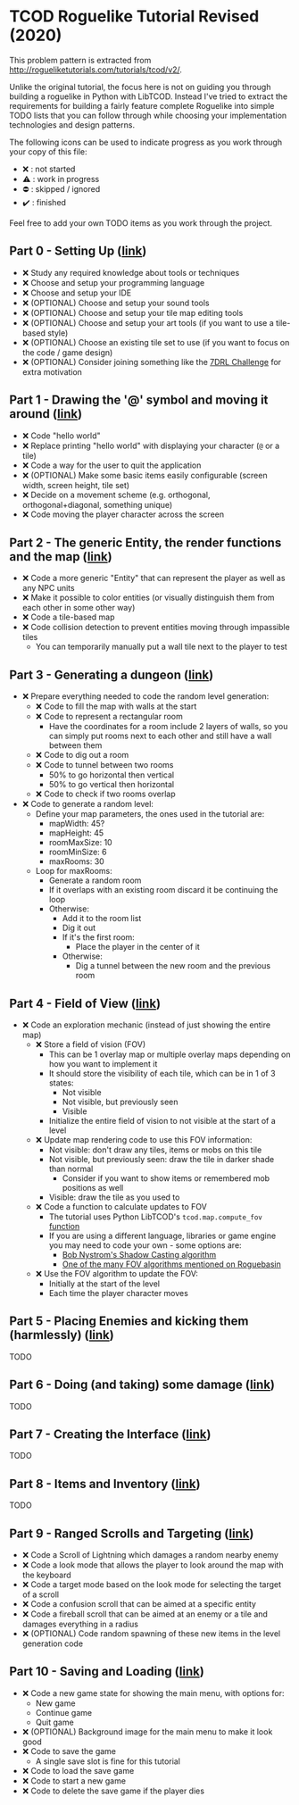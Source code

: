 # TCOD Roguelike Tutorial Revised (2020)

This problem pattern is extracted from http://rogueliketutorials.com/tutorials/tcod/v2/.

Unlike the original tutorial, the focus here is not on guiding you through building a roguelike in Python with LibTCOD. Instead I've tried to extract the requirements for building a fairly feature complete Roguelike into simple TODO lists that you can follow through while choosing your implementation technologies and design patterns.

The following icons can be used to indicate progress as you work through your copy of this file:
 * :x: : not started
 * :warning: : work in progress
 * :no_entry: : skipped / ignored
 * :heavy_check_mark: : finished

Feel free to add your own TODO items as you work through the project.

## Part 0 - Setting Up ([link](http://rogueliketutorials.com/tutorials/tcod/v2/part-0))

* :x: Study any required knowledge about tools or techniques
* :x: Choose and setup your programming language
* :x: Choose and setup your IDE
* :x: (OPTIONAL) Choose and setup your sound tools
* :x: (OPTIONAL) Choose and setup your tile map editing tools
* :x: (OPTIONAL) Choose and setup your art tools (if you want to use a tile-based style)
* :x: (OPTIONAL) Choose an existing tile set to use (if you want to focus on the code / game design)
* :x: (OPTIONAL) Consider joining something like the [7DRL Challenge](https://itch.io/jam/7drl-challenge-2022) for extra motivation

## Part 1 - Drawing the '@' symbol and moving it around ([link](http://rogueliketutorials.com/tutorials/tcod/v2/part-1))

* :x: Code "hello world"
* :x: Replace printing "hello world" with displaying your character (`@` or a tile)
* :x: Code a way for the user to quit the application
* :x: (OPTIONAL) Make some basic items easily configurable (screen width, screen height, tile set)
* :x: Decide on a movement scheme (e.g. orthogonal, orthogonal+diagonal, something unique)
* :x: Code moving the player character across the screen

## Part 2 - The generic Entity, the render functions and the map ([link](http://rogueliketutorials.com/tutorials/tcod/v2/part-2/))

* :x: Code a more generic "Entity" that can represent the player as well as any NPC units
* :x: Make it possible to color entities (or visually distinguish them from each other in some other way)
* :x: Code a tile-based map
* :x: Code collision detection to prevent entities moving through impassible tiles
  * You can temporarily manually put a wall tile next to the player to test 

## Part 3 - Generating a dungeon ([link](https://rogueliketutorials.com/tutorials/tcod/v2/part-3/))

* :x: Prepare everything needed to code the random level generation:
  * :x: Code to fill the map with walls at the start
  * :x: Code to represent a rectangular room
    * Have the coordinates for a room include 2 layers of walls, so you can simply put rooms next to each other and still have a wall between them
  * :x: Code to dig out a room
  * :x: Code to tunnel between two rooms
    * 50% to go horizontal then vertical
    * 50% to go vertical then horizontal
  * :x: Code to check if two rooms overlap
* :x: Code to generate a random level:
  * Define your map parameters, the ones used in the tutorial are:
    * mapWidth: 45?
    * mapHeight: 45
    * roomMaxSize: 10
    * roomMinSize: 6
    * maxRooms: 30
  * Loop for maxRooms:
    * Generate a random room
    * If it overlaps with an existing room discard it be continuing the loop
    * Otherwise:
      * Add it to the room list
      * Dig it out
      * If it's the first room:
        * Place the player in the center of it
      * Otherwise:
        * Dig a tunnel between the new room and the previous room

## Part 4 - Field of View ([link](http://rogueliketutorials.com/tutorials/tcod/v2/part-4/))

* :x: Code an exploration mechanic (instead of just showing the entire map)
  * :x: Store a field of vision (FOV)
    * This can be 1 overlay map or multiple overlay maps depending on how you want to implement it
    * It should store the visibility of each tile, which can be in 1 of 3 states:
      * Not visible
      * Not visible, but previously seen
      * Visible
    * Initialize the entire field of vision to not visible at the start of a level
  * :x: Update map rendering code to use this FOV information:
    * Not visible: don't draw any tiles, items or mobs on this tile
    * Not visible, but previously seen: draw the tile in darker shade than normal
      * Consider if you want to show items or remembered mob positions as well
    * Visible: draw the tile as you used to
  * :x: Code a function to calculate updates to FOV
    * The tutorial uses Python LibTCOD's `tcod.map.compute_fov` [function](https://python-tcod.readthedocs.io/en/latest/tcod/map.html#tcod.map.compute_fov)
    * If you are using a different language, libraries or game engine you may need to code your own - some options are:
      * [Bob Nystrom's Shadow Casting algorithm](https://journal.stuffwithstuff.com/2015/09/07/what-the-hero-sees/)
      * [One of the many FOV algorithms mentioned on Roguebasin](http://www.roguebasin.com/index.php/Field_of_Vision)
  * :x: Use the FOV algorithm to update the FOV:
    * Initially at the start of the level
    * Each time the player character moves

## Part 5 - Placing Enemies and kicking them (harmlessly) ([link](http://rogueliketutorials.com/tutorials/tcod/v2/part-5/))

TODO

## Part 6 - Doing (and taking) some damage ([link](http://rogueliketutorials.com/tutorials/tcod/v2/part-6/))

TODO

## Part 7 - Creating the Interface ([link](http://rogueliketutorials.com/tutorials/tcod/v2/part-7/))

TODO

## Part 8 - Items and Inventory ([link](http://rogueliketutorials.com/tutorials/tcod/v2/part-8/))

TODO

## Part 9 - Ranged Scrolls and Targeting ([link](https://rogueliketutorials.com/tutorials/tcod/v2/part-9/))

* :x: Code a Scroll of Lightning which damages a random nearby enemy
* :x: Code a look mode that allows the player to look around the map with the keyboard
* :x: Code a target mode based on the look mode for selecting the target of a scroll
* :x: Code a confusion scroll that can be aimed at a specific entity
* :x: Code a fireball scroll that can be aimed at an enemy or a tile and damages everything in a radius
* :x: (OPTIONAL) Code random spawning of these new items in the level generation code

## Part 10 - Saving and Loading ([link](http://rogueliketutorials.com/tutorials/tcod/v2/part-10/))

* :x: Code a new game state for showing the main menu, with options for:
  * New game
  * Continue game
  * Quit game
* :x: (OPTIONAL) Background image for the main menu to make it look good
* :x: Code to save the game
  * A single save slot is fine for this tutorial
* :x: Code to load the save game
* :x: Code to start a new game
* :x: Code to delete the save game if the player dies
